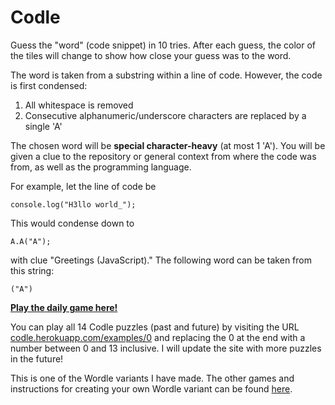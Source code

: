 # Codle

Guess the "word" (code snippet) in 10 tries. After each guess, the color of the tiles will
change to show how close your guess was to the word.

The word is taken from a substring within a line of code. 
However, the code is first condensed:

1. All whitespace is removed
2. Consecutive alphanumeric/underscore characters are replaced by a single 'A'

The chosen word will be <strong>special character-heavy</strong> (at most 1 'A').
You will be given a clue to the repository or general context from where the code was from,
as well as the programming language.

For example, let the line of code be

`console.log("H3llo world_");`

This would condense down to

`A.A("A");`

with clue "Greetings (JavaScript)."
The following word can be taken from this string: 

`("A")`


[**Play the daily game here!**](https://codle0.netlify.app)

You can play all 14 Codle puzzles (past and future) by visiting the URL 
<a href="https://codle.herokuapp.com/examples/0" target="_blank">codle.herokuapp.com/examples/0</a> 
and replacing the 0 at the end with a number between 0 and 13 inclusive. 
I will update the site with more puzzles in the future!

This is one of the Wordle variants I have made. The other games and instructions for creating your own Wordle variant can be found [here](https://github.com/Compsciler/Wordle-With-Score-Database/).
